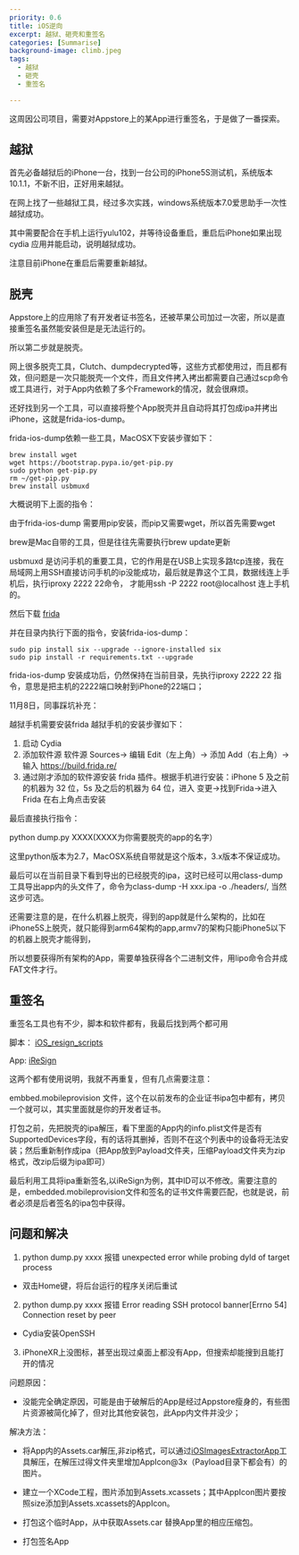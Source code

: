 ```yaml
---
priority: 0.6
title: iOS逆向
excerpt: 越狱、砸壳和重签名
categories: [Summarise]
background-image: climb.jpeg
tags:
  - 越狱
  - 砸壳
  - 重签名

---
```


这周因公司项目，需要对Appstore上的某App进行重签名，于是做了一番探索。

## 越狱

首先必备越狱后的iPhone一台，找到一台公司的iPhone5S测试机，系统版本10.1.1，不新不旧，正好用来越狱。

在网上找了一些越狱工具，经过多次实践，windows系统版本7.0爱思助手一次性越狱成功。

其中需要配合在手机上运行yulu102，并等待设备重启，重启后iPhone如果出现cydia 应用并能启动，说明越狱成功。

注意目前iPhone在重启后需要重新越狱。

## 脱壳

Appstore上的应用除了有开发者证书签名，还被苹果公司加过一次密，所以是直接重签名虽然能安装但是是无法运行的。

所以第二步就是脱壳。

网上很多脱壳工具，Clutch、dumpdecrypted等，这些方式都使用过，而且都有效，但问题是一次只能脱壳一个文件，而且文件拷入拷出都需要自己通过scp命令或工具进行，对于App内依赖了多个Framework的情况，就会很麻烦。

还好找到另一个工具，可以直接将整个App脱壳并且自动将其打包成ipa并拷出iPhone，这就是frida-ios-dump。

frida-ios-dump依赖一些工具，MacOSX下安装步骤如下：

```shell
brew install wget
wget https://bootstrap.pypa.io/get-pip.py
sudo python get-pip.py
rm ~/get-pip.py
brew install usbmuxd
```

大概说明下上面的指令：

由于frida-ios-dump 需要用pip安装，而pip又需要wget，所以首先需要wget

brew是Mac自带的工具，但是往往先需要执行brew update更新

usbmuxd 是访问手机的重要工具，它的作用是在USB上实现多路tcp连接，我在局域网上用SSH直接访问手机的ip没能成功，最后就是靠这个工具，数据线连上手机后，执行iproxy 2222 22命令， 才能用ssh -P 2222 root@localhost 连上手机的。

然后下载 [frida](https://github.com/AloneMonkey/frida-ios-dump)

并在目录内执行下面的指令，安装frida-ios-dump：

```shell
sudo pip install six --upgrade --ignore-installed six
sudo pip install -r requirements.txt --upgrade
```



frida-ios-dump 安装成功后，仍然保持在当前目录，先执行iproxy 2222 22 指令，意思是把主机的2222端口映射到iPhone的22端口；

11月8日，同事踩坑补充：

越狱手机需要安装frida
越狱手机的安装步骤如下：
1. 启动 Cydia
2. 添加软件源 软件源 Sources-> 编辑 Edit（左上角）-> 添加 Add（右上角）-> 输入 https://build.frida.re/
3. 通过刚才添加的软件源安装 frida 插件。根据手机进行安装：iPhone 5 及之前的机器为 32 位，5s 及之后的机器为 64 位，进入 变更->找到Frida->进入Frida 在右上角点击安装

最后直接执行指令：

python dump.py XXXX(XXXX为你需要脱壳的app的名字）

这里python版本为2.7，MacOSX系统自带就是这个版本，3.x版本不保证成功。

最后可以在当前目录下看到导出的已经脱壳的ipa，这时已经可以用class-dump工具导出app内的头文件了，命令为class-dump -H xxx.ipa -o ./headers/, 当然这步可选。

还需要注意的是，在什么机器上脱壳，得到的app就是什么架构的，比如在iPhone5S上脱壳，就只能得到arm64架构的app,armv7的架构只能iPhone5以下的机器上脱壳才能得到，

所以想要获得所有架构的App，需要单独获得各个二进制文件，用lipo命令合并成FAT文件才行。

## 重签名

重签名工具也有不少，脚本和软件都有，我最后找到两个都可用

脚本： [iOS_resign_scripts](https://github.com/chenhengjie123/iOS_resign_scripts)

App:    [iReSign](https://github.com/maciekish/iReSign)

这两个都有使用说明，我就不再重复，但有几点需要注意：

embbed.mobileprovision 文件，这个在以前发布的企业证书ipa包中都有，拷贝一个就可以，其实里面就是你的开发者证书。

打包之前，先把脱壳的ipa解压，看下里面的App内的info.plist文件是否有SupportedDevices字段，有的话将其删掉，否则不在这个列表中的设备将无法安装；然后重新制作成ipa（把App放到Payload文件夹，压缩Payload文件夹为zip格式，改zip后缀为ipa即可）

最后利用工具将ipa重新签名,以iReSign为例，其中ID可以不修改。需要注意的是，embedded.mobileprovision文件和签名的证书文件需要匹配，也就是说，前者必须是后者签名的ipa包中获得。

## 问题和解决

1.  python dump.py xxxx 报错 unexpected error while probing dyld of target process

- 双击Home键，将后台运行的程序关闭后重试

2.  python dump.py xxxx 报错 Error reading SSH protocol banner[Errno 54] Connection reset by peer

- Cydia安装OpenSSH

3. iPhoneXR上没图标，甚至出现过桌面上都没有App，但搜索却能搜到且能打开的情况

问题原因：

- 没能完全确定原因，可能是由于破解后的App是经过Appstore瘦身的，有些图片资源被简化掉了，但对比其他安装包，此App内文件并没少；

解决方法：

- 将App内的Assets.car解压,非zip格式，可以通过[iOSImagesExtractorApp](https://github.com/devcxm/iOS-Images-Extractor/releases)工具解压，在解压过得文件夹里增加AppIcon@3x（Payload目录下都会有）的图片。

- 建立一个XCode工程，图片添加到Assets.xcassets；其中AppIcon图片要按照size添加到Assets.xcassets的AppIcon。

- 打包这个临时App，从中获取Assets.car 替换App里的相应压缩包。
- 打包签名App
